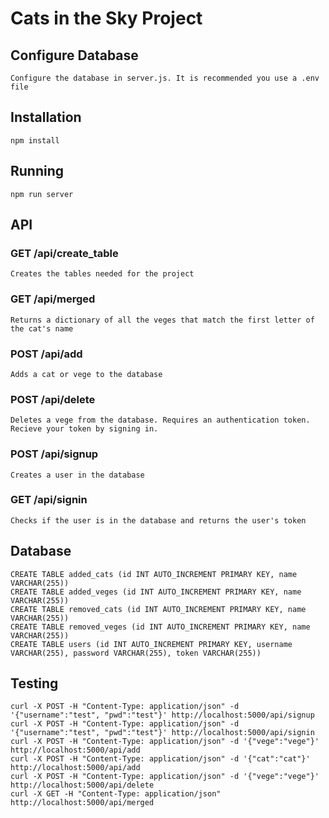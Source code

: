 # Cats in the Sky Project

## Configure Database

```
Configure the database in server.js. It is recommended you use a .env file
```

## Installation

```
npm install
```

## Running

```
npm run server
```

## API

### GET /api/create_table

```
Creates the tables needed for the project
```

### GET /api/merged

```
Returns a dictionary of all the veges that match the first letter of the cat's name
```

### POST /api/add

```
Adds a cat or vege to the database
```

### POST /api/delete

```
Deletes a vege from the database. Requires an authentication token. Recieve your token by signing in.
```

### POST /api/signup

```
Creates a user in the database
```

### GET /api/signin

```
Checks if the user is in the database and returns the user's token
```

## Database

```
CREATE TABLE added_cats (id INT AUTO_INCREMENT PRIMARY KEY, name VARCHAR(255))
CREATE TABLE added_veges (id INT AUTO_INCREMENT PRIMARY KEY, name VARCHAR(255))
CREATE TABLE removed_cats (id INT AUTO_INCREMENT PRIMARY KEY, name VARCHAR(255))
CREATE TABLE removed_veges (id INT AUTO_INCREMENT PRIMARY KEY, name VARCHAR(255))
CREATE TABLE users (id INT AUTO_INCREMENT PRIMARY KEY, username VARCHAR(255), password VARCHAR(255), token VARCHAR(255))
```

## Testing

```
curl -X POST -H "Content-Type: application/json" -d '{"username":"test", "pwd":"test"}' http://localhost:5000/api/signup
curl -X POST -H "Content-Type: application/json" -d '{"username":"test", "pwd":"test"}' http://localhost:5000/api/signin
curl -X POST -H "Content-Type: application/json" -d '{"vege":"vege"}' http://localhost:5000/api/add
curl -X POST -H "Content-Type: application/json" -d '{"cat":"cat"}' http://localhost:5000/api/add
curl -X POST -H "Content-Type: application/json" -d '{"vege":"vege"}' http://localhost:5000/api/delete
curl -X GET -H "Content-Type: application/json" http://localhost:5000/api/merged
```